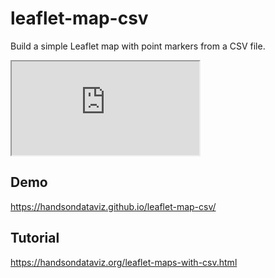 # leaflet-map-csv
Build a simple Leaflet map with point markers from a CSV file.

<iframe src="https://ajhans08.github.io/leaflet-map-csv/"></iframe>


## Demo
https://handsondataviz.github.io/leaflet-map-csv/
## Tutorial
https://handsondataviz.org/leaflet-maps-with-csv.html
